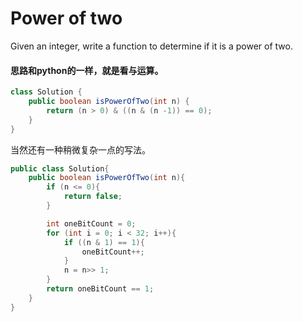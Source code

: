 # Power of two

Given an integer, write a function to determine if it is a power of two.

#### 思路和python的一样，就是看与运算。

```java
class Solution {
    public boolean isPowerOfTwo(int n) {
        return (n > 0) & ((n & (n -1)) == 0);
    }
}

```
当然还有一种稍微复杂一点的写法。

```java
public class Solution{
    public boolean isPowerOfTwo(int n){
        if (n <= 0){
            return false;
        }

        int oneBitCount = 0;
        for (int i = 0; i < 32; i++){
            if ((n & 1) == 1){
                oneBitCount++;
            }
            n = n>> 1;
        }
        return oneBitCount == 1;
    }
}

```

